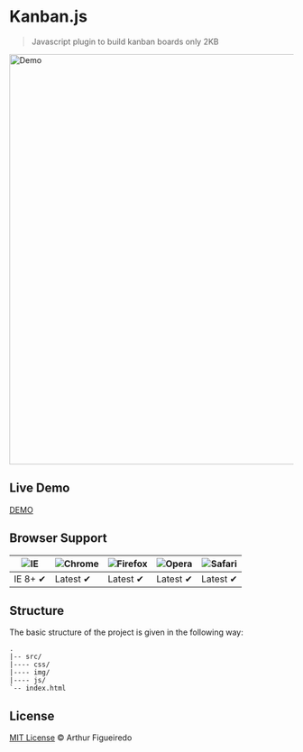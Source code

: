 Kanban.js
==========================

> Javascript plugin to build kanban boards only 2KB

<a href="http://arthurfigueiredo.github.io/Kanban.js/"><img width="728" src="https://user-images.githubusercontent.com/3310314/59708137-87473680-91da-11e9-9ec9-561c24d1b2f5.png" alt="Demo"></a>



## Live Demo
[DEMO](http://arthurfigueiredo.github.io/Kanban.js/)

## Browser Support

![IE](https://cloud.githubusercontent.com/assets/398893/3528325/20373e76-078e-11e4-8e3a-1cb86cf506f0.png) | ![Chrome](https://cloud.githubusercontent.com/assets/398893/3528328/23bc7bc4-078e-11e4-8752-ba2809bf5cce.png) | ![Firefox](https://cloud.githubusercontent.com/assets/398893/3528329/26283ab0-078e-11e4-84d4-db2cf1009953.png) | ![Opera](https://cloud.githubusercontent.com/assets/398893/3528330/27ec9fa8-078e-11e4-95cb-709fd11dac16.png) | ![Safari](https://cloud.githubusercontent.com/assets/398893/3528331/29df8618-078e-11e4-8e3e-ed8ac738693f.png)
--- | --- | --- | --- | --- |
IE 8+ ✔ | Latest ✔ | Latest ✔ | Latest ✔ | Latest ✔ |

## Structure

The basic structure of the project is given in the following way:

```
.
|-- src/
|---- css/
|---- img/
|---- js/
`-- index.html
```


## License

[MIT License](http://arthurfigueiredo.mit-license.org/) © Arthur Figueiredo
